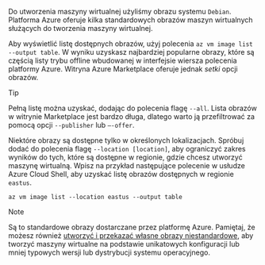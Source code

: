Do utworzenia maszyny wirtualnej użyliśmy obrazu systemu `Debian`. Platforma Azure oferuje kilka standardowych obrazów maszyn wirtualnych służących do tworzenia maszyny wirtualnej. 

Aby wyświetlić listę dostępnych obrazów, użyj polecenia `az vm image list --output table`. W wyniku uzyskasz najbardziej popularne obrazy, które są częścią listy trybu offline wbudowanej w interfejsie wiersza polecenia platformy Azure. Witryna Azure Marketplace oferuje jednak _setki_ opcji obrazów. 

> [!TIP]
> Pełną listę można uzyskać, dodając do polecenia flagę `--all`. Lista obrazów w witrynie Marketplace jest bardzo długa, dlatego warto ją przefiltrować za pomocą opcji `--publisher` lub `–-offer`.

Niektóre obrazy są dostępne tylko w określonych lokalizacjach. Spróbuj dodać do polecenia flagę `--location [location]`, aby ograniczyć zakres wyników do tych, które są dostępne w regionie, gdzie chcesz utworzyć maszynę wirtualną. Wpisz na przykład następujące polecenie w usłudze Azure Cloud Shell, aby uzyskać listę obrazów dostępnych w regionie `eastus`.

```azurecli
az vm image list --location eastus --output table
```

> [!NOTE]
> Są to standardowe obrazy dostarczane przez platformę Azure. Pamiętaj, że możesz również [utworzyć i przekazać własne obrazy niestandardowe](https://docs.microsoft.com/azure/virtual-machines/linux/tutorial-custom-images), aby tworzyć maszyny wirtualne na podstawie unikatowych konfiguracji lub mniej typowych wersji lub dystrybucji systemu operacyjnego.